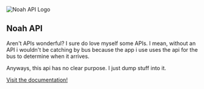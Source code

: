 ![Noah API Logo](https://i.ibb.co/f297NDL/noahAPI.png)
## Noah API
Aren't APIs wonderful? I sure do love myself some APIs.
I mean, without an API i wouldn't be catching by bus because the app i use uses the api for the bus to determine when it arrives.

Anyways, this api has no clear purpose. I just dump stuff into it.

[Visit the documentation!](https://api.ixnoah.repl.co/)
